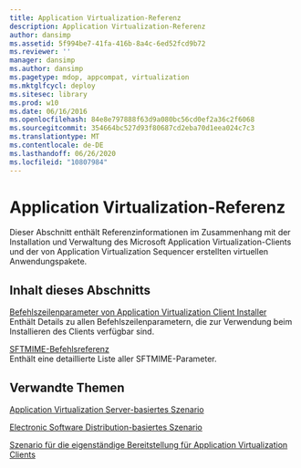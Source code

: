 ```yaml
---
title: Application Virtualization-Referenz
description: Application Virtualization-Referenz
author: dansimp
ms.assetid: 5f994be7-41fa-416b-8a4c-6ed52fcd9b72
ms.reviewer: ''
manager: dansimp
ms.author: dansimp
ms.pagetype: mdop, appcompat, virtualization
ms.mktglfcycl: deploy
ms.sitesec: library
ms.prod: w10
ms.date: 06/16/2016
ms.openlocfilehash: 84e8e797888f63d9a080bc56cd0ef2a36c2f6068
ms.sourcegitcommit: 354664bc527d93f80687cd2eba70d1eea024c7c3
ms.translationtype: MT
ms.contentlocale: de-DE
ms.lasthandoff: 06/26/2020
ms.locfileid: "10807984"
---
```

# Application Virtualization-Referenz


Dieser Abschnitt enthält Referenzinformationen im Zusammenhang mit der Installation und Verwaltung des Microsoft Application Virtualization-Clients und der von Application Virtualization Sequencer erstellten virtuellen Anwendungspakete.

## Inhalt dieses Abschnitts


<a href="" id="application-virtualization-client-installer-command-line-parameters"></a>[Befehlszeilenparameter von Application Virtualization Client Installer](application-virtualization-client-installer-command-line-parameters.md)  
Enthält Details zu allen Befehlszeilenparametern, die zur Verwendung beim Installieren des Clients verfügbar sind.

<a href="" id="sftmime--command-reference"></a>[SFTMIME-Befehlsreferenz](sftmime--command-reference.md)  
Enthält eine detaillierte Liste aller SFTMIME-Parameter.

## Verwandte Themen


[Application Virtualization Server-basiertes Szenario](application-virtualization-server-based-scenario.md)

[Electronic Software Distribution-basiertes Szenario](electronic-software-distribution-based-scenario.md)

[Szenario für die eigenständige Bereitstellung für Application Virtualization Clients](stand-alone-delivery-scenario-for-application-virtualization-clients.md)

 

 





